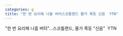```yaml
---
categories: g
title: "한 번 요리해 나흘 버텨스코틀랜드 물가 폭등 신음  YTN"
---
```

"한 번 요리해 나흘 버텨"...스코틀랜드, 물가 폭등 "신음"&nbsp;&nbsp;YTN